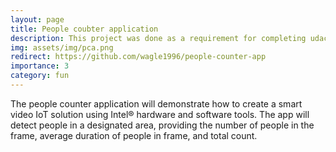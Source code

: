 ```yaml
---
layout: page
title: People coubter application
description: This project was done as a requirement for completing udacity nano degree course
img: assets/img/pca.png
redirect: https://github.com/wagle1996/people-counter-app
importance: 3
category: fun
---
```


The people counter application will demonstrate how to create a smart video IoT solution using Intel® hardware and software tools. The app will detect people in a designated area, providing the number of people in the frame, average duration of people in frame, and total count.


